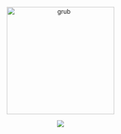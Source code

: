 <p align="center">
    <img width="250" src="https://i.postimg.cc/sx1BPMyy/IMG-0540.jpg" alt="grub">
</p>

<p align="center">
  <a href="https://github.com/kittinan/spotify-github-profile">
    <img src="https://spotify-github-profile.kittinanx.com/api/view?uid=31juwpv3sapxzgmufghrara3klv4&cover_image=true&theme=novatorem&show_offline=false&background_color=121212&interchange=false&profanity=false&bar_color=e22400&bar_color_cover=false">
  </a>
</p>
